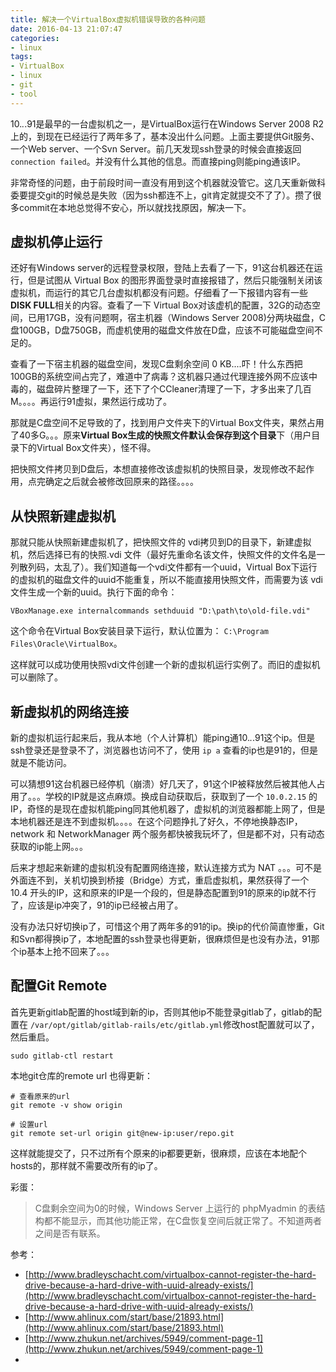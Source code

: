 ```yaml
---
title: 解决一个VirtualBox虚拟机错误导致的各种问题
date: 2016-04-13 21:07:47
categories:
- linux
tags:
- VirtualBox
- linux
- git
- tool
---
```


10.*.*.91是最早的一台虚拟机之一，是VirtualBox运行在Windows Server 2008 R2 上的，到现在已经运行了两年多了，基本没出什么问题。上面主要提供Git服务、一个Web server、一个Svn Server。前几天发现ssh登录的时候会直接返回 `connection failed`。并没有什么其他的信息。而直接ping则能ping通该IP。

非常奇怪的问题，由于前段时间一直没有用到这个机器就没管它。这几天重新做科委要提交git的时候总是失败（因为ssh都连不上，git肯定就提交不了了）。攒了很多commit在本地总觉得不安心，所以就找找原因，解决一下。

## 虚拟机停止运行
还好有Windows server的远程登录权限，登陆上去看了一下，91这台机器还在运行，但是试图从 Virtual Box 的图形界面登录时直接报错了，然后只能强制关闭该虚拟机，而运行的其它几台虚拟机都没有问题。仔细看了一下报错内容有一些 **DISK FULL**相关的内容。查看了一下 Virtual Box对该虚机的配置，32G的动态空间，已用17GB，没有问题啊，宿主机器（Windows Server 2008)分两块磁盘，C盘100GB，D盘750GB，而虚机使用的磁盘文件放在D盘，应该不可能磁盘空间不足的。
<!-- more -->
查看了一下宿主机器的磁盘空间，发现C盘剩余空间 0 KB....吓！什么东西把100GB的系统空间占完了，难道中了病毒？这机器只通过代理连接外网不应该中毒的，磁盘碎片整理了一下，还下了个CCleaner清理了一下，才多出来了几百M。。。。再运行91虚拟，果然运行成功了。

那就是C盘空间不足导致的了，找到用户文件夹下的Virtual Box文件夹，果然占用了40多G。。。原来**Virtual Box生成的快照文件默认会保存到这个目录**下（用户目录下的Virtual Box文件夹），怪不得。

把快照文件拷贝到D盘后，本想直接修改该虚拟机的快照目录，发现修改不起作用，点完确定之后就会被修改回原来的路径。。。。

## 从快照新建虚拟机
那就只能从快照新建虚拟机了，把快照文件的 vdi拷贝到D的目录下，新建虚拟机，然后选择已有的快照.vdi 文件（最好先重命名该文件，快照文件的文件名是一列散列码，太乱了）。我们知道每一个vdi文件都有一个uuid，Virtual Box下运行的虚拟机的磁盘文件的uuid不能重复，所以不能直接用快照文件，而需要为该 vdi文件生成一个新的uuid。执行下面的命令：

```
VBoxManage.exe internalcommands sethduuid "D:\path\to\old-file.vdi"
```
这个命令在Virtual Box安装目录下运行，默认位置为： `C:\Program Files\Oracle\VirtualBox`。

这样就可以成功使用快照vdi文件创建一个新的虚拟机运行实例了。而旧的虚拟机可以删除了。

## 新虚拟机的网络连接
新的虚拟机运行起来后，我从本地（个人计算机）能ping通10.*.*.91这个ip。但是ssh登录还是登录不了，浏览器也访问不了，使用 `ip a` 查看的ip也是91的，但是就是不能访问。

可以猜想91这台机器已经停机（崩溃）好几天了，91这个IP被释放然后被其他人占用了。。。学校的IP就是这点麻烦。换成自动获取后，获取到了一个 `10.0.2.15` 的IP，奇怪的是现在虚拟机能ping同其他机器了，虚拟机的浏览器都能上网了，但是本地机器还是连不到虚拟机。。。。在这个问题挣扎了好久，不停地换静态IP， network 和 NetworkManager 两个服务都快被我玩坏了，但是都不对，只有动态获取的ip能上网。。。

后来才想起来新建的虚拟机没有配置网络连接，默认连接方式为 NAT 。。。可不是外面连不到，关机切换到桥接（Bridge）方式，重启虚拟机，果然获得了一个 10.4 开头的IP，这和原来的IP是一个段的，但是静态配置到91的原来的ip就不行了，应该是ip冲突了，91的ip已经被占用了。

没有办法只好切换ip了，可惜这个用了两年多的91的ip。换ip的代价简直惨重，Git和Svn都得换ip了，本地配置的ssh登录也得更新，很麻烦但是也没有办法，91那个ip基本上抢不回来了。。。

## 配置Git Remote
首先更新gitlab配置的host域到新的ip，否则其他ip不能登录gitlab了，gitlab的配置在 `/var/opt/gitlab/gitlab-rails/etc/gitlab.yml`修改host配置就可以了，然后重启。

```
sudo gitlab-ctl restart
```
本地git仓库的remote url 也得更新：

```
# 查看原来的url
git remote -v show origin

# 设置url
git remote set-url origin git@new-ip:user/repo.git
```
这样就能提交了，只不过所有个原来的ip都要更新，很麻烦，应该在本地配个hosts的，那样就不需要改所有的ip了。


彩蛋：

> C盘剩余空间为0的时候，Windows Server 上运行的 phpMyadmin 的表结构都不能显示，而其他功能正常，在C盘恢复空间后就正常了。不知道两者之间是否有联系。

参考：

- [http://www.bradleyschacht.com/virtualbox-cannot-register-the-hard-drive-because-a-hard-drive-with-uuid-already-exists/](http://www.bradleyschacht.com/virtualbox-cannot-register-the-hard-drive-because-a-hard-drive-with-uuid-already-exists/)
- [http://www.ahlinux.com/start/base/21893.html](http://www.ahlinux.com/start/base/21893.html)
- [http://www.zhukun.net/archives/5949/comment-page-1](http://www.zhukun.net/archives/5949/comment-page-1)
- 